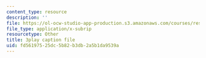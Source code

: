```yaml
---
content_type: resource
description: ''
file: https://ol-ocw-studio-app-production.s3.amazonaws.com/courses/res-6-012-introduction-to-probability-spring-2018/fd56197525dc5b82b3db2a5b1da9539a_0w_4QcvBYII.vtt
file_type: application/x-subrip
resourcetype: Other
title: 3play caption file
uid: fd561975-25dc-5b82-b3db-2a5b1da9539a
---
```

